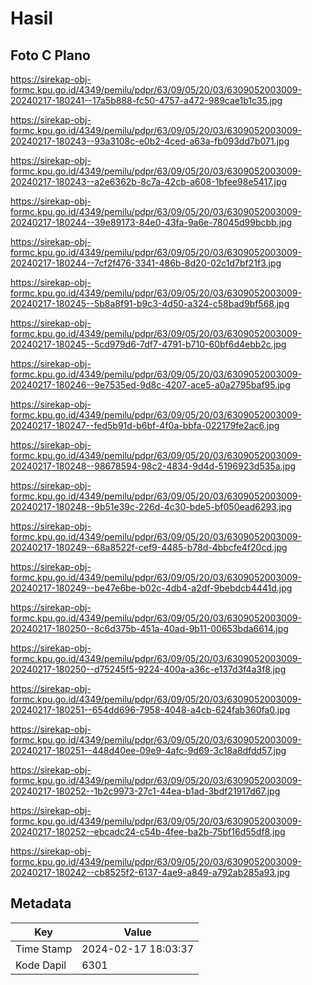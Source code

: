 # Hasil

## Foto C Plano

https://sirekap-obj-formc.kpu.go.id/4349/pemilu/pdpr/63/09/05/20/03/6309052003009-20240217-180241--17a5b888-fc50-4757-a472-989cae1b1c35.jpg

https://sirekap-obj-formc.kpu.go.id/4349/pemilu/pdpr/63/09/05/20/03/6309052003009-20240217-180243--93a3108c-e0b2-4ced-a63a-fb093dd7b071.jpg

https://sirekap-obj-formc.kpu.go.id/4349/pemilu/pdpr/63/09/05/20/03/6309052003009-20240217-180243--a2e6362b-8c7a-42cb-a608-1bfee98e5417.jpg

https://sirekap-obj-formc.kpu.go.id/4349/pemilu/pdpr/63/09/05/20/03/6309052003009-20240217-180244--39e89173-84e0-43fa-9a6e-78045d99bcbb.jpg

https://sirekap-obj-formc.kpu.go.id/4349/pemilu/pdpr/63/09/05/20/03/6309052003009-20240217-180244--7cf2f476-3341-486b-8d20-02c1d7bf21f3.jpg

https://sirekap-obj-formc.kpu.go.id/4349/pemilu/pdpr/63/09/05/20/03/6309052003009-20240217-180245--5b8a8f91-b9c3-4d50-a324-c58bad9bf568.jpg

https://sirekap-obj-formc.kpu.go.id/4349/pemilu/pdpr/63/09/05/20/03/6309052003009-20240217-180245--5cd979d6-7df7-4791-b710-60bf6d4ebb2c.jpg

https://sirekap-obj-formc.kpu.go.id/4349/pemilu/pdpr/63/09/05/20/03/6309052003009-20240217-180246--9e7535ed-9d8c-4207-ace5-a0a2795baf95.jpg

https://sirekap-obj-formc.kpu.go.id/4349/pemilu/pdpr/63/09/05/20/03/6309052003009-20240217-180247--fed5b91d-b6bf-4f0a-bbfa-022179fe2ac6.jpg

https://sirekap-obj-formc.kpu.go.id/4349/pemilu/pdpr/63/09/05/20/03/6309052003009-20240217-180248--98678594-98c2-4834-9d4d-5196923d535a.jpg

https://sirekap-obj-formc.kpu.go.id/4349/pemilu/pdpr/63/09/05/20/03/6309052003009-20240217-180248--9b51e39c-226d-4c30-bde5-bf050ead6293.jpg

https://sirekap-obj-formc.kpu.go.id/4349/pemilu/pdpr/63/09/05/20/03/6309052003009-20240217-180249--68a8522f-cef9-4485-b78d-4bbcfe4f20cd.jpg

https://sirekap-obj-formc.kpu.go.id/4349/pemilu/pdpr/63/09/05/20/03/6309052003009-20240217-180249--be47e6be-b02c-4db4-a2df-9bebdcb4441d.jpg

https://sirekap-obj-formc.kpu.go.id/4349/pemilu/pdpr/63/09/05/20/03/6309052003009-20240217-180250--8c6d375b-451a-40ad-9b11-00653bda6614.jpg

https://sirekap-obj-formc.kpu.go.id/4349/pemilu/pdpr/63/09/05/20/03/6309052003009-20240217-180250--d75245f5-9224-400a-a36c-e137d3f4a3f8.jpg

https://sirekap-obj-formc.kpu.go.id/4349/pemilu/pdpr/63/09/05/20/03/6309052003009-20240217-180251--654dd696-7958-4048-a4cb-624fab360fa0.jpg

https://sirekap-obj-formc.kpu.go.id/4349/pemilu/pdpr/63/09/05/20/03/6309052003009-20240217-180251--448d40ee-09e9-4afc-9d69-3c18a8dfdd57.jpg

https://sirekap-obj-formc.kpu.go.id/4349/pemilu/pdpr/63/09/05/20/03/6309052003009-20240217-180252--1b2c9973-27c1-44ea-b1ad-3bdf21917d67.jpg

https://sirekap-obj-formc.kpu.go.id/4349/pemilu/pdpr/63/09/05/20/03/6309052003009-20240217-180252--ebcadc24-c54b-4fee-ba2b-75bf16d55df8.jpg

https://sirekap-obj-formc.kpu.go.id/4349/pemilu/pdpr/63/09/05/20/03/6309052003009-20240217-180242--cb8525f2-6137-4ae9-a849-a792ab285a93.jpg


## Metadata

| Key        | Value               |
| ---------- | ------------------- |
| Time Stamp | 2024-02-17 18:03:37 |
| Kode Dapil | 6301                |



